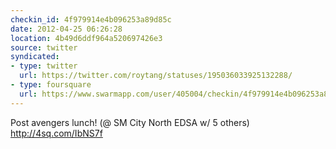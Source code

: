 ```yaml
---
checkin_id: 4f979914e4b096253a89d85c
date: 2012-04-25 06:26:28
location: 4b49d6ddf964a520697426e3
source: twitter
syndicated:
- type: twitter
  url: https://twitter.com/roytang/statuses/195036033925132288/
- type: foursquare
  url: https://www.swarmapp.com/user/405004/checkin/4f979914e4b096253a89d85c?s=DPH3zPNAZSlj4oq69wHiidpaExc&ref=tw
---
```


Post avengers lunch! (@ SM City North EDSA w/ 5 others) http://4sq.com/IbNS7f